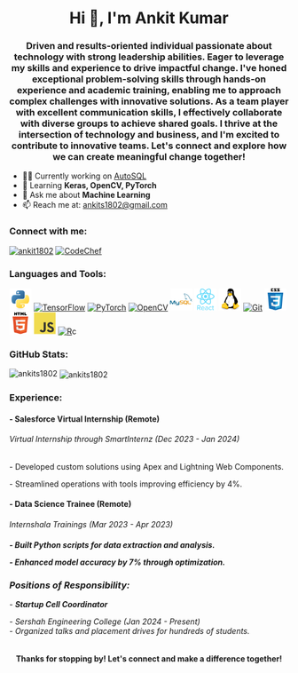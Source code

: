 <h1 align="center">Hi 👋, I'm Ankit Kumar</h1>
<h3 align="center">Driven and results-oriented individual passionate about technology with strong leadership abilities. Eager to leverage my skills and experience to drive impactful change. I've honed exceptional problem-solving skills through hands-on experience and academic training, enabling me to approach complex challenges with innovative solutions. As a team player with excellent communication skills, I effectively collaborate with diverse groups to achieve shared goals. I thrive at the intersection of technology and business, and I'm excited to contribute to innovative teams. Let's connect and explore how we can create meaningful change together!</h3>

- 👨‍💻 Currently working on [AutoSQL](https://projectlink.com)
- 🌱 Learning **Keras, OpenCV, PyTorch**
- 💬 Ask me about **Machine Learning**
- 📫 Reach me at: [ankits1802@gmail.com](mailto:ankits1802@gmail.com)

<h3 align="left">Connect with me:</h3>
<p align="left">
<a href="https://linkedin.com/in/ankit1802" target="_blank"><img src="https://raw.githubusercontent.com/rahuldkjain/github-profile-readme-generator/master/src/images/icons/Social/linked-in-alt.svg" alt="ankit1802" height="30" width="40" /></a>
<a href="https://www.codechef.com/users/ankits1802" target="_blank"><img src="https://cdn.jsdelivr.net/npm/simple-icons@3.1.0/icons/codechef.svg" alt="CodeChef" height="30" width="40" /></a>
</p>

<h3 align="left">Languages and Tools:</h3>
<p align="left">
<a href="https://www.python.org" target="_blank"><img src="https://raw.githubusercontent.com/devicons/devicon/master/icons/python/python-original.svg" alt="Python" width="40" height="40"/></a>
<a href="https://www.tensorflow.org" target="_blank"><img src="https://www.vectorlogo.zone/logos/tensorflow/tensorflow-icon.svg" alt="TensorFlow" width="40" height="40"/></a>
<a href="https://pytorch.org/" target="_blank"><img src="https://www.vectorlogo.zone/logos/pytorch/pytorch-icon.svg" alt="PyTorch" width="40" height="40"/></a>
<a href="https://opencv.org/" target="_blank"><img src="https://www.vectorlogo.zone/logos/opencv/opencv-icon.svg" alt="OpenCV" width="40" height="40"/></a>
<a href="https://www.mysql.com/" target="_blank"><img src="https://raw.githubusercontent.com/devicons/devicon/master/icons/mysql/mysql-original-wordmark.svg" alt="MySQL" width="40" height="40"/></a>
<a href="https://reactjs.org/" target="_blank"><img src="https://raw.githubusercontent.com/devicons/devicon/master/icons/react/react-original-wordmark.svg" alt="React" width="40" height="40"/></a>
<a href="https://www.linux.org/" target="_blank"><img src="https://raw.githubusercontent.com/devicons/devicon/master/icons/linux/linux-original.svg" alt="Linux" width="40" height="40"/></a>
<a href="https://git-scm.com/" target="_blank"><img src="https://www.vectorlogo.zone/logos/git-scm/git-scm-icon.svg" alt="Git" width="40" height="40"/></a>
<a href="https://www.w3schools.com/css/" target="_blank"><img src="https://raw.githubusercontent.com/devicons/devicon/master/icons/css3/css3-original-wordmark.svg" alt="CSS3" width="40" height="40"/></a>
<a href="https://www.w3.org/html/" target="_blank"><img src="https://raw.githubusercontent.com/devicons/devicon/master/icons/html5/html5-original-wordmark.svg" alt="HTML5" width="40" height="40"/></a>
<a href="https://www.w3schools.com/javascript/" target="_blank"><img src="https://raw.githubusercontent.com/devicons/devicon/master/icons/javascript/javascript-original.svg" alt="JavaScript" width="40" height="40"/></a>
<a href="https://www.r-project.org/" target="_blank"><img src="https://www.vectorlogo.zone/logos/r-project/r-project-icon.svg" alt="R" width="40" height="40"/></a>c
</p>

<h3 align="left">GitHub Stats:</h3>
<p><img align="left" src="https://github-readme-stats.vercel.app/api/top-langs?username=ankits1802&show_icons=true&locale=en&layout=compact" alt="ankits1802" /></p>
<p>&nbsp;<img align="center" src="https://github-readme-stats.vercel.app/api?username=ankits1802&show_icons=true&locale=en" alt="ankits1802" /></p>


<h3 align="left">Experience:</h3>
 <h4>- Salesforce Virtual Internship (Remote)  </h4>
  <h6><i>Virtual Internship through SmartInternz (Dec 2023 - Jan 2024)</i></h6>  
  <p>- Developed custom solutions using Apex and Lightning Web Components.</p>
  <p>- Streamlined operations with tools improving efficiency by 4%.</p>

<h4>- Data Science Trainee (Remote) </h4> 
  <h6><i>Internshala Trainings (Mar 2023 - Apr 2023)  <h5></i>
  <p>- Built Python scripts for data extraction and analysis.</p>
  <p>- Enhanced model accuracy by 7% through optimization.</p>


<h3 align="left">Positions of Responsibility:</h3>
- <b>Startup Cell Coordinator</b> <br>
  <p>- Sershah Engineering College (Jan 2024 - Present) <br> 
  - Organized talks and placement drives for hundreds of students.</p>

<h4 align="center">Thanks for stopping by! Let's connect and make a difference together!</h4>
